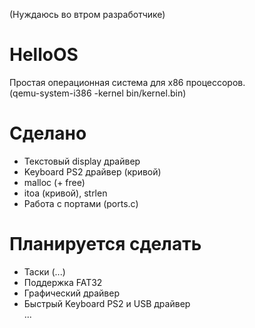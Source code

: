(Нуждаюсь во втром разработчике)
# HelloOS
 Простая операционная система для x86 процессоров.<br/>
 (qemu-system-i386 -kernel bin/kernel.bin)
 
# Сделано
* Текстовый display драйвер
* Keyboard PS2 драйвер (кривой)
* malloc (+ free)
* itoa (кривой), strlen
* Работа с портами (ports.c)

# Планируется сделать
* Таски (...)
* Поддержка FAT32
* Графический драйвер
* Быстрый Keyboard PS2 и USB драйвер
<br/>...
